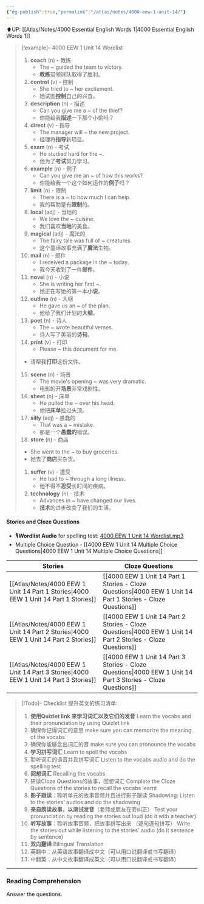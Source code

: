 ```yaml
---
{"dg-publish":true,"permalink":"/atlas/notes/4000-eew-1-unit-14/"}
---
```


⬆️UP: [[Atlas/Notes/4000 Essential English Words 1\|4000 Essential English Words 1]]

> [!example]- 4000 EEW 1 Unit 14 Wordlist
> 1. **coach** (n) - 教练
>     - The ~ guided the team to victory.
>     - **教练**带领球队取得了胜利。
> 2. **control** (v) - 控制
>     - She tried to ~ her excitement.
>     - 她试图**控制**自己的兴奋。
> 3. **description** (n) - 描述
>     - Can you give me a ~ of the thief?
>     - 你能给我**描述**一下那个小偷吗？
> 4.  **direct** (v) - 指导
>     - The manager will ~ the new project.
>     - 经理将**指导**新项目。
> 5. **exam** (n) - 考试
>     - He studied hard for the ~.
>     - 他为了**考试**努力学习。
> 6. **example** (n) - 例子
>     - Can you give me an ~ of how this works?
>     - 你能给我一个这个如何运作的**例子**吗？
> 7. **limit** (n) - 限制
>     - There is a ~ to how much I can help.
>     - 我的帮助是有**限制**的。
> 8. **local** (adj) - 当地的
>     - We love the ~ cuisine.
>     - 我们喜欢**当地**的美食。
> 9. **magical** (adj) - 魔法的
>     - The fairy tale was full of ~ creatures.
>     - 这个童话故事充满了**魔法**生物。
> 10. **mail** (n) - 邮件
>     - I received a package in the ~ today.
>     - 我今天收到了一件**邮件**。
> 11. **novel** (n) - 小说
>     - She is writing her first ~.
>     - 她正在写她的第一本**小说**。
> 12. **outline** (n) - 大纲
>     - He gave us an ~ of the plan.
>     - 他给了我们计划的**大纲**。
> 13. **poet** (n) - 诗人
>     - The ~ wrote beautiful verses.
>     - 诗人写了美丽的**诗句**。
> 14. **print** (v) - 打印
>     - Please ~ this document for me.
> 	- 请帮我**打印**这份文件。
> 15. **scene** (n) - 场景
>     - The movie's opening ~ was very dramatic.
>     - 电影的开**场景**非常戏剧性。
> 16. **sheet** (n) - 床单
>     - He pulled the ~ over his head.
>     - 他把**床单**拉过头顶。
> 17. **silly** (adj) - 愚蠢的
>     - That was a ~ mistake.
>     - 那是一个**愚蠢的**错误。
> 18. **store** (n) - 商店
> 	- She went to the ~ to buy groceries.
> 	- 她去了**商店**买杂货。
> 1. **suffer** (v) - 遭受
>     - He had to ~ through a long illness.
>     - 他不得不**忍受**长时间的疾病。
> 2. **technology** (n) - 技术
>     - Advances in ~ have changed our lives.
>     - **技术**的进步改变了我们的生活。

#### Stories and Cloze Questions
- 🎙️**Wordlist Audio** for spelling test: [4000 EEW 1 Unit 14 Wordlist.mp3](https://drive.google.com/file/d/1pcXlxlRZcI8l1SyxK4tZrV8yzKMBU1pU/view?usp=drive_link)
- Multiple Choice Question - [[4000 EEW 1 Unit 14 Multiple Choice Questions\|4000 EEW 1 Unit 14 Multiple Choice Questions]]

| Stories                               | Cloze Questions                                         |
| ------------------------------------- | ------------------------------------------------------- |
| [[Atlas/Notes/4000 EEW 1 Unit 14 Part 1 Stories\|4000 EEW 1 Unit 14 Part 1 Stories]] | [[4000 EEW 1 Unit 14 Part 1 Stories - Cloze Questions\|4000 EEW 1 Unit 14 Part 1 Stories - Cloze Questions]] |
| [[Atlas/Notes/4000 EEW 1 Unit 14 Part 2 Stories\|4000 EEW 1 Unit 14 Part 2 Stories]] | [[4000 EEW 1 Unit 14 Part 2 Stories - Cloze Questions\|4000 EEW 1 Unit 14 Part 2 Stories - Cloze Questions]] |
| [[Atlas/Notes/4000 EEW 1 Unit 14 Part 3 Stories\|4000 EEW 1 Unit 14 Part 3 Stories]] | [[4000 EEW 1 Unit 14 Part 3 Stories - Cloze Questions\|4000 EEW 1 Unit 14 Part 3 Stories - Cloze Questions]] |

> [!Todo]- Checklist 提升英文的练习清单:
> 
> 1. **使用Quizlet link 来学习词汇以及它们的发音** 
>    Learn the vocabs and their pronunciation by using Quizlet link
>	1. 确保你记得词汇的意思 
>	   make sure you can memorize the meaning of the vocabs
>	2. 确保你能够念出词汇的音 
>	   make sure you can pronounce the vocabs
> 2. **学习拼写词汇** Learn to spell the vocabs
>	1. 聆听词汇的语音并且拼写词汇 
>	   Listen to the vocabs audio and do the spelling test
> 3. **回想词汇** Recalling the vocabs
>	1. 研读Cloze Questions的故事，回想词汇 
>	   Complete the Cloze Questions of the stories to recall the vocabs learnt
> 4. **影子跟读**：聆听单元的故事音频并且进行影子跟读 
>    Shadowing: Listen to the stories' audios and do the shadowing
> 5. **亲自朗读故事，以测试发音**（老师或朋友在旁纠正）
>    Test your pronunciation by reading the stories out loud (do it with a teacher)
> 6. **听写故事**：聆听故事音频，把故事拼写出来 （逐句逐句拼写）
>   Write the stories out while listening to the stories' audio (do it sentence by sentence)
> 7. **双向翻译** Bilingual Translation 
> 	1. 英翻中：从英语故事翻译成中文（可以用口说翻译或书写翻译）
> 	2. 中翻英：从中文故事翻译成英文（可以用口说翻译或书写翻译）

---


### Reading Comprehension
Answer the questions.











